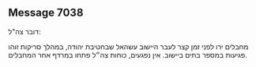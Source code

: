 ## Message 7038

דובר צה"ל:

מחבלים ירו לפני זמן קצר לעבר היישוב עשהאל שבחטיבת יהודה, במהלך סריקות זוהו פגיעות במספר בתים ביישוב. אין נפגעים, כוחות צה״ל פתחו במרדף אחר המחבלים.

